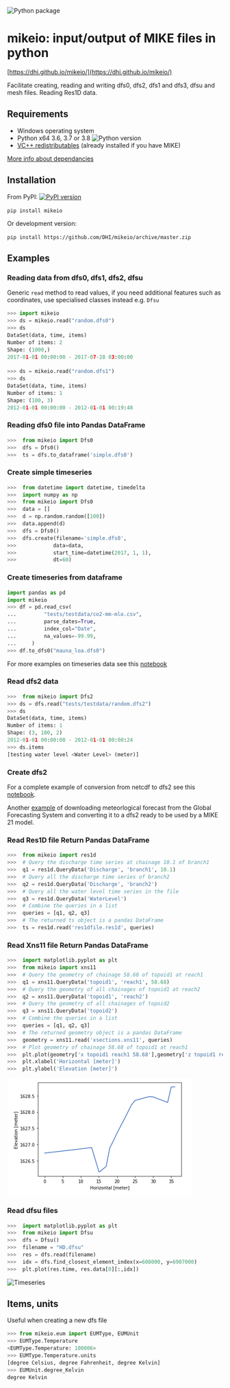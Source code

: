![Python package](https://github.com/DHI/mikeio/workflows/Python%20package/badge.svg)
# mikeio: input/output of MIKE files in python

[https://dhi.github.io/mikeio/](https://dhi.github.io/mikeio/)

Facilitate creating, reading and writing dfs0, dfs2, dfs1 and dfs3, dfsu and mesh files. Reading Res1D data.



## Requirements
* Windows operating system
* Python x64 3.6, 3.7 or 3.8 ![Python version](https://img.shields.io/pypi/pyversions/mikeio.svg)
* [VC++ redistributables](https://support.microsoft.com/en-us/help/2977003/the-latest-supported-visual-c-downloads) (already installed if you have MIKE)

[More info about dependancies](http://docs.mikepoweredbydhi.com/nuget/)

## Installation

From PyPI: [![PyPI version](https://badge.fury.io/py/mikeio.svg)](https://badge.fury.io/py/mikeio)


`pip install mikeio`

Or development version:

`pip install https://github.com/DHI/mikeio/archive/master.zip`


## Examples

### Reading data from dfs0, dfs1, dfs2, dfsu

Generic `read` method to read values, if you need additional features such as coordinates, use specialised classes instead e.g. `Dfsu`

```python
>>> import mikeio
>>> ds = mikeio.read("random.dfs0")
>>> ds
DataSet(data, time, items)
Number of items: 2
Shape: (1000,)
2017-01-01 00:00:00 - 2017-07-28 03:00:00

>>> ds = mikeio.read("random.dfs1")
>>> ds
DataSet(data, time, items)
Number of items: 1
Shape: (100, 3)
2012-01-01 00:00:00 - 2012-01-01 00:19:48
```

### Reading dfs0 file into Pandas DataFrame
```python
>>>  from mikeio import Dfs0
>>>  dfs = Dfs0()
>>>  ts = dfs.to_dataframe('simple.dfs0')
```

### Create simple timeseries
```python
>>>  from datetime import datetime, timedelta
>>>  import numpy as np
>>>  from mikeio import Dfs0
>>>  data = []
>>>  d = np.random.random([100])
>>>  data.append(d)
>>>  dfs = Dfs0()
>>>  dfs.create(filename='simple.dfs0',
>>>            data=data,
>>>            start_time=datetime(2017, 1, 1),
>>>            dt=60)

```
### Create timeseries from dataframe
```python
import pandas as pd
import mikeio
>>> df = pd.read_csv(
...         "tests/testdata/co2-mm-mlo.csv",
...         parse_dates=True,
...         index_col="Date",
...         na_values=-99.99,
...     )
>>> df.to_dfs0("mauna_loa.dfs0")
```

For more examples on timeseries data see this [notebook](notebooks/Dfs0%20-%20Timeseries.ipynb)


### Read dfs2 data
```python
>>>  from mikeio import Dfs2
>>> ds = dfs.read("tests/testdata/random.dfs2")
>>> ds
DataSet(data, time, items)
Number of items: 1
Shape: (3, 100, 2)
2012-01-01 00:00:00 - 2012-01-01 00:00:24
>>> ds.items
[testing water level <Water Level> (meter)]
```

### Create dfs2
For a complete example of conversion from netcdf to dfs2 see this [notebook](notebooks/Dfs2%20-%20Sea%20surface%20temperature.ipynb).

Another [example](notebooks/Dfs2%20-%20Global%20Forecasting%20System.ipynb) of downloading meteorlogical forecast from the Global Forecasting System and converting it to a dfs2 ready to be used by a MIKE 21 model.


### Read Res1D file Return Pandas DataFrame
```python
>>>  from mikeio import res1d
>>>  # Query the discharge time series at chainage 10.1 of branch1
>>>  q1 = res1d.QueryData('Discharge', 'branch1', 10.1)
>>>  # Query all the discharge time series of branch2
>>>  q2 = res1d.QueryData('Discharge', 'branch2')
>>>  # Query all the water level time series in the file
>>>  q3 = res1d.QueryData('WaterLevel')
>>>  # Combine the queries in a list
>>>  queries = [q1, q2, q3]
>>>  # The returned ts object is a pandas DataFrame
>>>  ts = res1d.read('res1dfile.res1d', queries)
```

### Read Xns11 file Return Pandas DataFrame
```python
>>>  import matplotlib.pyplot as plt
>>>  from mikeio import xns11
>>>  # Query the geometry of chainage 58.68 of topoid1 at reach1
>>>  q1 = xns11.QueryData('topoid1', 'reach1', 58.68)
>>>  # Query the geometry of all chainages of topoid1 at reach2
>>>  q2 = xns11.QueryData('topoid1', 'reach2')
>>>  # Query the geometry of all chainages of topoid2
>>>  q3 = xns11.QueryData('topoid2')
>>>  # Combine the queries in a list
>>>  queries = [q1, q2, q3]
>>>  # The returned geometry object is a pandas DataFrame
>>>  geometry = xns11.read('xsections.xns11', queries)
>>>  # Plot geometry of chainage 58.68 of topoid1 at reach1
>>>  plt.plot(geometry['x topoid1 reach1 58.68'],geometry['z topoid1 reach1 58.68'])
>>>  plt.xlabel('Horizontal [meter]')
>>>  plt.ylabel('Elevation [meter]')
```
![Geometry](images/xns11_geometry.png)

### Read dfsu files
```python
>>>  import matplotlib.pyplot as plt
>>>  from mikeio import Dfsu
>>>  dfs = Dfsu()
>>>  filename = "HD.dfsu"
>>>  res = dfs.read(filename)
>>>  idx = dfs.find_closest_element_index(x=608000, y=6907000)
>>>  plt.plot(res.time, res.data[0][:,idx])
```
![Timeseries](images/dfsu_ts.png)

## Items, units
 Useful when creating a new dfs file
```python
>>> from mikeio.eum import EUMType, EUMUnit
>>> EUMType.Temperature
<EUMType.Temperature: 100006>
>>> EUMType.Temperature.units
[degree Celsius, degree Fahrenheit, degree Kelvin]
>>> EUMUnit.degree_Kelvin
degree Kelvin
```
